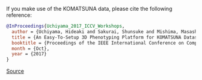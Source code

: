 If you make use of the KOMATSUNA data, please cite the following reference:

``` bibtex
@InProceedings{Uchiyama_2017_ICCV_Workshops,
  author = {Uchiyama, Hideaki and Sakurai, Shunsuke and Mishima, Masashi and Arita, Daisaku and Okayasu, Takashi and Shimada, Atsushi and Taniguchi, Rin-ichiro},
  title = {An Easy-To-Setup 3D Phenotyping Platform for KOMATSUNA Dataset},
  booktitle = {Proceedings of the IEEE International Conference on Computer Vision (ICCV) Workshops},
  month = {Oct},
  year = {2017}
}
```

[Source](https://openaccess.thecvf.com/ICCV2017_workshops/ICCV2017_W29)